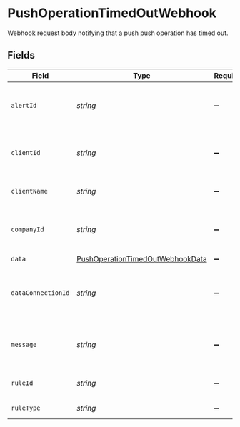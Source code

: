 # PushOperationTimedOutWebhook

Webhook request body notifying that a push push operation has timed out.


## Fields

| Field                                                                                       | Type                                                                                        | Required                                                                                    | Description                                                                                 | Example                                                                                     |
| ------------------------------------------------------------------------------------------- | ------------------------------------------------------------------------------------------- | ------------------------------------------------------------------------------------------- | ------------------------------------------------------------------------------------------- | ------------------------------------------------------------------------------------------- |
| `alertId`                                                                                   | *string*                                                                                    | :heavy_minus_sign:                                                                          | Unique identifier of the webhook event.                                                     |                                                                                             |
| `clientId`                                                                                  | *string*                                                                                    | :heavy_minus_sign:                                                                          | Unique identifier for your client in Codat.                                                 |                                                                                             |
| `clientName`                                                                                | *string*                                                                                    | :heavy_minus_sign:                                                                          | Name of your client in Codat.                                                               |                                                                                             |
| `companyId`                                                                                 | *string*                                                                                    | :heavy_minus_sign:                                                                          | Unique identifier for your SMB in Codat.                                                    | 8a210b68-6988-11ed-a1eb-0242ac120002                                                        |
| `data`                                                                                      | [PushOperationTimedOutWebhookData](../../models/shared/pushoperationtimedoutwebhookdata.md) | :heavy_minus_sign:                                                                          | N/A                                                                                         |                                                                                             |
| `dataConnectionId`                                                                          | *string*                                                                                    | :heavy_minus_sign:                                                                          | Unique identifier for a company's data connection.                                          | 2e9d2c44-f675-40ba-8049-353bfcb5e171                                                        |
| `message`                                                                                   | *string*                                                                                    | :heavy_minus_sign:                                                                          | A human readable message about the webhook.                                                 |                                                                                             |
| `ruleId`                                                                                    | *string*                                                                                    | :heavy_minus_sign:                                                                          | Unique identifier for the rule.                                                             |                                                                                             |
| `ruleType`                                                                                  | *string*                                                                                    | :heavy_minus_sign:                                                                          | The type of rule.                                                                           |                                                                                             |